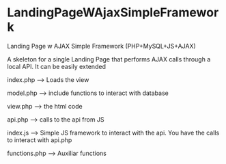 LandingPageWAjaxSimpleFramework
===============================

Landing Page w AJAX Simple Framework (PHP+MySQL+JS+AJAX)

A skeleton for a single Landing Page that performs AJAX calls through a local API. It can be easily extended

index.php
  --> Loads the view

model.php
  --> include functions to interact with database
  
view.php
  --> the html code
  
api.php
  --> calls to the api from JS
  
index.js
  --> Simple JS framework to interact with the api. You have the calls to interact with api.php
  
functions.php
  --> Auxiliar functions
